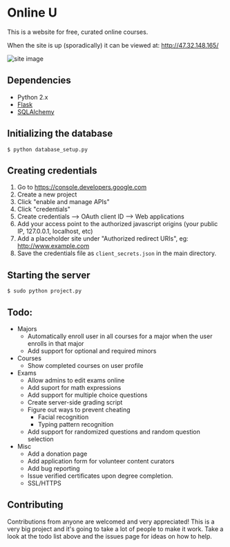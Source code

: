 # Online U

This is a website for free, curated online courses. 

When the site is up (sporadically) it can be viewed at: http://47.32.148.165/

![site image](http://i.imgur.com/rxjSrxF.png)

## Dependencies
* Python 2.x
* [Flask](http://flask.pocoo.org/)
* [SQLAlchemy](http://www.sqlalchemy.org/)


## Initializing the database
`$ python database_setup.py`

## Creating credentials
1. Go to https://console.developers.google.com
2. Create a new project
3. Click "enable and manage APIs"
4. Click "credentials"
5. Create credentials --> OAuth client ID --> Web applications
6. Add your access point to the authorized javascript origins (your public IP, 127.0.0.1, localhost, etc)
7. Add a placeholder site under "Authorized redirect URIs", eg: http://www.example.com
8. Save the credentials file as `client_secrets.json` in the main directory.

## Starting the server
`$ sudo python project.py`

## Todo:
* Majors
  * Automatically enroll user in all courses for a major when the user enrolls in that major
  * Add support for optional and required minors
* Courses
  * Show completed courses on user profile
* Exams
  * Allow admins to edit exams online
  * Add suport for math expressions
  * Add support for multiple choice questions
  * Create server-side grading script
  * Figure out ways to prevent cheating
    * Facial recognition
    * Typing pattern recognition
  * Add support for randomized questions and random question selection
* Misc
  * Add a donation page
  * Add application form for volunteer content curators
  * Add bug reporting
  * Issue verified certificates upon degree completion.
  * SSL/HTTPS
 

## Contributing

Contributions from anyone are welcomed and very appreciated! This is a very big project and it's going to take a lot of people to make it work. Take a look at the todo list above and the issues page for ideas on how to help.
